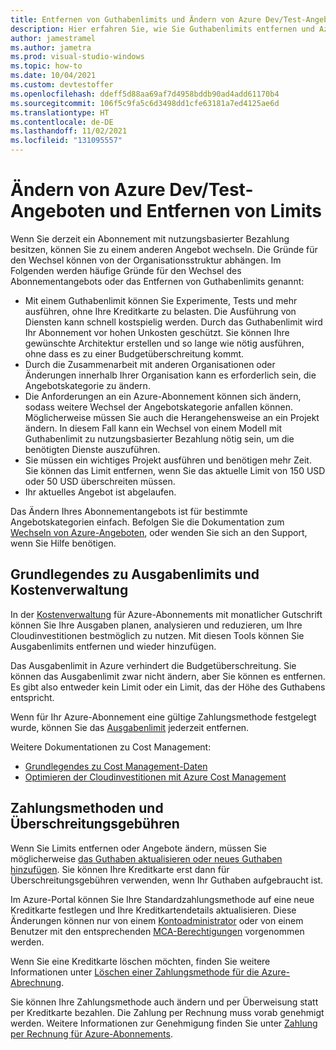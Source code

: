 ```yaml
---
title: Entfernen von Guthabenlimits und Ändern von Azure Dev/Test-Angeboten
description: Hier erfahren Sie, wie Sie Guthabenlimits entfernen und Azure Dev/Test-Angebote ändern. Sie können von der nutzungsbasierten Bezahlung zu einem anderen Angebot wechseln.
author: jamestramel
ms.author: jametra
ms.prod: visual-studio-windows
ms.topic: how-to
ms.date: 10/04/2021
ms.custom: devtestoffer
ms.openlocfilehash: ddeff5d88aa69af7d4958bddb90ad4add61170b4
ms.sourcegitcommit: 106f5c9fa5c6d3498dd1cfe63181a7ed4125ae6d
ms.translationtype: HT
ms.contentlocale: de-DE
ms.lasthandoff: 11/02/2021
ms.locfileid: "131095557"
---
```

# <a name="changing-azure-devtest-offers--remove-limits"></a>Ändern von Azure Dev/Test-Angeboten und Entfernen von Limits

Wenn Sie derzeit ein Abonnement mit nutzungsbasierter Bezahlung besitzen, können Sie zu einem anderen Angebot wechseln. Die Gründe für den Wechsel können von der Organisationsstruktur abhängen. Im Folgenden werden häufige Gründe für den Wechsel des Abonnementangebots oder das Entfernen von Guthabenlimits genannt:  

- Mit einem Guthabenlimit können Sie Experimente, Tests und mehr ausführen, ohne Ihre Kreditkarte zu belasten. Die Ausführung von Diensten kann schnell kostspielig werden. Durch das Guthabenlimit wird Ihr Abonnement vor hohen Unkosten geschützt. Sie können Ihre gewünschte Architektur erstellen und so lange wie nötig ausführen, ohne dass es zu einer Budgetüberschreitung kommt.  
- Durch die Zusammenarbeit mit anderen Organisationen oder Änderungen innerhalb Ihrer Organisation kann es erforderlich sein, die Angebotskategorie zu ändern.  
- Die Anforderungen an ein Azure-Abonnement können sich ändern, sodass weitere Wechsel der Angebotskategorie anfallen können. Möglicherweise müssen Sie auch die Herangehensweise an ein Projekt ändern. In diesem Fall kann ein Wechsel von einem Modell mit Guthabenlimit zu nutzungsbasierter Bezahlung nötig sein, um die benötigten Dienste auszuführen.  
- Sie müssen ein wichtiges Projekt ausführen und benötigen mehr Zeit. Sie können das Limit entfernen, wenn Sie das aktuelle Limit von 150 USD oder 50 USD überschreiten müssen.  
- Ihr aktuelles Angebot ist abgelaufen.  

Das Ändern Ihres Abonnementangebots ist für bestimmte Angebotskategorien einfach. Befolgen Sie die Dokumentation zum [Wechseln von Azure-Angeboten](../../cost-management-billing/manage/switch-azure-offer.md), oder wenden Sie sich an den Support, wenn Sie Hilfe benötigen.  

## <a name="understand-spending-limits-and-cost-management"></a>Grundlegendes zu Ausgabenlimits und Kostenverwaltung

In der [Kostenverwaltung](../../cost-management-billing/costs/cost-mgt-best-practices.md) für Azure-Abonnements mit monatlicher Gutschrift können Sie Ihre Ausgaben planen, analysieren und reduzieren, um Ihre Cloudinvestitionen bestmöglich zu nutzen. Mit diesen Tools können Sie Ausgabenlimits entfernen und wieder hinzufügen.  

Das Ausgabenlimit in Azure verhindert die Budgetüberschreitung. Sie können das Ausgabenlimit zwar nicht ändern, aber Sie können es entfernen. Es gibt also entweder kein Limit oder ein Limit, das der Höhe des Guthabens entspricht.  

Wenn für Ihr Azure-Abonnement eine gültige Zahlungsmethode festgelegt wurde, können Sie das [Ausgabenlimit](../../cost-management-billing/manage/spending-limit.md) jederzeit entfernen.  

Weitere Dokumentationen zu Cost Management:  

* [Grundlegendes zu Cost Management-Daten](../../cost-management-billing/costs/understand-cost-mgt-data.md)  
* [Optimieren der Cloudinvestitionen mit Azure Cost Management](../../cost-management-billing/costs/cost-mgt-best-practices.md)  

## <a name="payment-methods-and-overages"></a>Zahlungsmethoden und Überschreitungsgebühren

Wenn Sie Limits entfernen oder Angebote ändern, müssen Sie möglicherweise [das Guthaben aktualisieren oder neues Guthaben hinzufügen](../../cost-management-billing/manage/change-credit-card.md). Sie können Ihre Kreditkarte erst dann für Überschreitungsgebühren verwenden, wenn Ihr Guthaben aufgebraucht ist.  

Im Azure-Portal können Sie Ihre Standardzahlungsmethode auf eine neue Kreditkarte festlegen und Ihre Kreditkartendetails aktualisieren. Diese Änderungen können nur von einem [Kontoadministrator](../../cost-management-billing/understand/subscription-transfer.md#whoisaa) oder von einem Benutzer mit den entsprechenden [MCA-Berechtigungen](../../cost-management-billing/manage/understand-mca-roles.md) vorgenommen werden.  

Wenn Sie eine Kreditkarte löschen möchten, finden Sie weitere Informationen unter [Löschen einer Zahlungsmethode für die Azure-Abrechnung](../../cost-management-billing/manage/delete-azure-payment-method.md).  

Sie können Ihre Zahlungsmethode auch ändern und per Überweisung statt per Kreditkarte bezahlen. Die Zahlung per Rechnung muss vorab genehmigt werden. Weitere Informationen zur Genehmigung finden Sie unter [Zahlung per Rechnung für Azure-Abonnements](../../cost-management-billing/manage/pay-by-invoice.md).  

